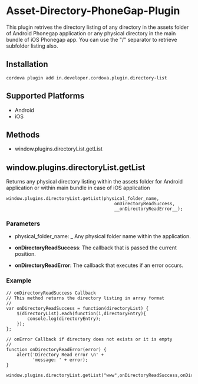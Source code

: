 # Asset-Directory-PhoneGap-Plugin

This plugin retrives the directory listing of any directory in the assets folder of Android Phonegap application
or any physical directory in the main bundle of iOS Phonegap app.
You can use the "/" separator to retrieve subfolder listing also.

## Installation

    cordova plugin add in.developer.cordova.plugin.directory-list

## Supported Platforms

- Android
- iOS

## Methods

- window.plugins.directoryList.getList


## window.plugins.directoryList.getList

Returns any physical directory listing within the assets folder for Android application or within main bundle in case of iOS application

    window.plugins.directoryList.getList(physical_folder_name,
                                             onDirectoryReadSuccess,
                                             __onDirectoryReadError__);

### Parameters

- physical_folder_name: _ Any physical folder name within the application.

- __onDirectoryReadSuccess__: The callback that is passed the current position.

- __onDirectoryReadError__: The callback that executes if an error occurs.

### Example

    // onDirectoryReadSuccess Callback
    // This method returns the directory listing in array format
    //
    var onDirectoryReadSuccess = function(directoryList) {
        $(directoryList).each(function(i,directoryEntry){		
			console.log(directoryEntry);
		});
    };

    // onError Callback if directory does not exists or it is empty
    //
    function onDirectoryReadError(error) {
        alert('Directory Read error \n' +
              'message: ' + error);
    }

    window.plugins.directoryList.getList("www",onDirectoryReadSuccess,onDirectoryReadError);
